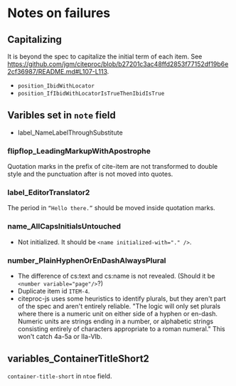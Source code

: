 # Notes on failures


## Capitalizing

It is beyond the spec to capitalize the initial term of each item.
See <https://github.com/jgm/citeproc/blob/b27201c3ac48ffd2853f77152df19b6e2cf36987/README.md#L107-L113>.

- `position_IbidWithLocator`
- `position_IfIbidWithLocatorIsTrueThenIbidIsTrue`


## Varibles set in `note` field

- label_NameLabelThroughSubstitute


### flipflop_LeadingMarkupWithApostrophe

Quotation marks in the prefix of cite-item are not transformed to double style and the punctuation after is not moved into quotes.


### label_EditorTranslator2

The period in `“Hello there.”` should be moved inside quotation marks.


### name_AllCapsInitialsUntouched

- Not initialized. It should be `<name initialized-with="." />`.


### number_PlainHyphenOrEnDashAlwaysPlural

- The difference of cs:text and cs:name is not revealed.
  (Should it be `<number variable="page"/>`?)
- Duplicate item id `ITEM-4`.
- citeproc-js uses some heuristics to identify plurals,
  but they aren't part of the spec and aren't entirely reliable.
  "The logic will only set plurals where there is a numeric unit
  on either side of a hyphen or en-dash. Numeric units are strings
  ending in a number, or alphabetic strings consisting entirely of
  characters appropriate to a roman numeral."  This won't catch
  4a-5a or IIa-VIb.


## variables_ContainerTitleShort2

`container-title-short` in `ntoe` field.
